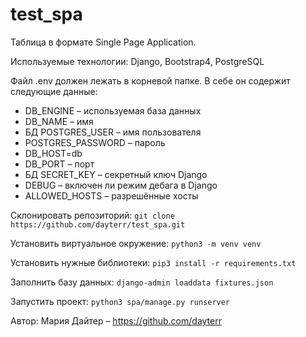 # test_spa

Таблица в формате Single Page Application.

Используемые технологии: Django, Bootstrap4, PostgreSQL

Файл .env должен лежать в корневой папке. В себе он содержит следующие данные:

* DB_ENGINE – используемая база данных 
* DB_NAME – имя 
* БД POSTGRES_USER – имя пользователя 
* POSTGRES_PASSWORD – пароль 
* DB_HOST=db 
* DB_PORT – порт 
* БД SECRET_KEY – секретный ключ Django 
* DEBUG – включен ли режим дебага в Django 
* ALLOWED_HOSTS – разрешённые хосты


Склонировать репозиторий: `git clone https://github.com/dayterr/test_spa.git`

Установить виртуальное окружение: `python3 -m venv venv`

Установить нужные библиотеки: `pip3 install -r requirements.txt`

Заполнить базу данных: `django-admin loaddata fixtures.json`

Запустить проект: `python3 spa/manage.py runserver`

Автор: Мария Дайтер – https://github.com/dayterr
